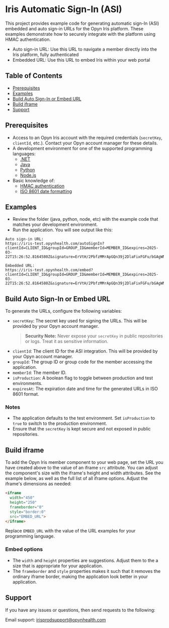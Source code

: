 
# Iris Automatic Sign-In (ASI)

This project provides example code for generating automatic sign-In (ASI) 
embedded and auto sign-in URLs for the Opyn Iris platform. These examples
demonstrate how to securely integrate with the platform using HMAC 
authentication.

- Auto sign-in URL: Use this URL to navigate a member directly into the 
  Iris platform, fully authenticated
- Embedded URL: Use this URL to embed Iris within your web portal

## Table of Contents

- [Prerequisites](#prerequisites)
- [Examples](#examples)
- [Build Auto Sign-In or Embed URL](#build-auto-sign-in-or-embed-url)
- [Build iframe](#build-iframe)
- [Support](#support)

## Prerequisites

- Access to an Opyn Iris account with the required credentials 
  (`secretKey`, `clientId`, etc.). Contact your Opyn account manager for 
  these details.
- A development environment for one of the supported programming languages:
  - [.NET](https://dotnet.microsoft.com/en-us/download)
  - [Java](https://www.java.com/en/download/)
  - [Python](https://www.python.org/downloads/)
  - [Node.js](https://nodejs.org/en/)
- Basic knowledge of:
  - [HMAC authentication](https://en.wikipedia.org/wiki/HMAC)
  - [ISO 8601 date formatting](https://en.wikipedia.org/wiki/ISO_8601)

## Examples

- Review the folder (java, python, node, etc) with the example code that 
  matches your development environment.  
- Run the application. You will see output like this: 

```text
Auto sign-in URL:
https://iris-test.opynhealth.com/autoSignIn?clientId=CLIENT_ID&groupId=GROUP_ID&memberId=MEMBER_ID&expires=2025-03-22T15:26:52.8164580Z&signature=ErVtH/2PbfzMMrApGQn39j2DlaFixFGFu/bGAgWNX2o=

Embedded URL:
https://iris-test.opynhealth.com/embed?clientId=CLIENT_ID&groupId=GROUP_ID&memberId=MEMBER_ID&expires=2025-03-22T15:26:52.8164580Z&signature=ErVtH/2PbfzMMrApGQn39j2DlaFixFGFu/bGAgWNX2o=
```

## Build Auto Sign-In or Embed URL

To generate the URLs, configure the following variables:

- `secretKey`: The secret key used for signing the URLs. This will be provided 
  by your Opyn account manager.  
  > **Security Note:** Never expose your `secretKey` in public repositories 
    or logs. Treat it as sensitive information.
- `clientId`: The client ID for the ASI integration. This will be provided by 
  your Opyn account manager.
- `groupId`: The group ID or group code for the member accessing the application.
- `memberId`: The member ID.
- `isProduction`: A boolean flag to toggle between production and test environments.
- `expiresAt`: The expiration date and time for the generated URLs in ISO 8601 format.

### Notes

- The application defaults to the test environment. Set `isProduction` to `true` to switch to the production environment.
- Ensure that the `secretKey` is kept secure and not exposed in public repositories.

## Build iframe

To add the Opyn Iris member component to your web page, set the URL you have 
created above to the value of an iframe `src` attribute. You can adjust 
the component's size with the iframe's height and width attributes. See the 
example below, as well as the full list of all iframe options.  Adjust 
the iframe's dimensions as needed:

```html
<iframe
  width="450"
  height="250"
  frameborder="0"
  style="border:0"
  src="EMBED_URL">
</iframe>
```

Replace `EMBED_URL` with the value of the URL examples for your programming 
language. 

### Embed options

-	The `width` and `height` properties are suggestions. Adjust them to the a size 
  that is appropriate for your application.
-	The `frameborder` and `style` properties makes it such that it removes the 
  ordinary iframe border, making the application look better in your application.

## Support

If you have any issues or questions, then send requests to the following:

Email support: irisprodsupport@opynhealth.com
